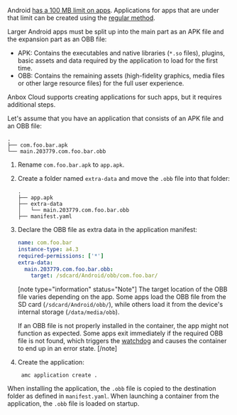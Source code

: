 Android [has a 100 MB limit on apps](https://developer.android.com/google/play/expansion-files.html). Applications for apps that are under that limit can be created using the [regular method](https://discourse.ubuntu.com/t/create-an-application/24198).

Larger Android apps must be split up into the main part as an APK file and the expansion part as an OBB file:

- APK: Contains the executables and native libraries (`*.so` files), plugins, basic assets and data required by the application to load for the first time.
- OBB: Contains the remaining assets (high-fidelity graphics, media files or other large resource files) for the full user experience.

Anbox Cloud supports creating applications for such apps, but it requires additional steps.

Let's assume that you have an application that consists of an APK file and an OBB file:

```
.
├── com.foo.bar.apk
└── main.203779.com.foo.bar.obb
```

1. Rename `com.foo.bar.apk` to `app.apk`.
1. Create a folder named `extra-data` and move the `.obb` file into that folder:

   ```
   .
   ├── app.apk
   ├── extra-data
   │   └── main.203779.com.foo.bar.obb
   ├── manifest.yaml
   ```
1. Declare the OBB file as extra data in the application manifest:

   ```yaml
   name: com.foo.bar
   instance-type: a4.3
   required-permissions: ['*']
   extra-data:
     main.203779.com.foo.bar.obb:
       target: /sdcard/Android/obb/com.foo.bar/
   ```

   [note type="information" status="Note"]
   The target location of the OBB file varies depending on the app. Some apps load the OBB file from the SD card (`/sdcard/Android/obb/`), while others load it from the device's internal storage (`/data/media/obb`).

   If an OBB file is not properly installed in the container, the app might not function as expected. Some apps exit immediately if the required OBB file is not found, which triggers the [watchdog](https://discourse.ubuntu.com/t/application-manifest/24197#watchdog) and causes the container to end up in an error state.
   [/note]

1. Create the application:

        amc application create .

When installing the application, the `.obb` file is copied to the destination folder as defined in `manifest.yaml`. When launching a container from the application, the `.obb` file is loaded on startup.
